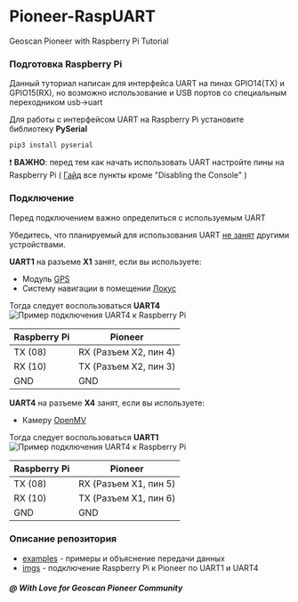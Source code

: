# Pioneer-RaspUART
Geoscan Pioneer with Raspberry Pi Tutorial

### Подготовка Raspberry Pi
Данный туториал написан для интерфейса UART на пинах GPIO14(TX) и GPIO15(RX), но возможно использование и USB портов со специальным переходником usb->uart

Для работы с интерфейсом UART на Raspberry Pi установите библиотеку __PySerial__

```
pip3 install pyserial
```
:heavy_exclamation_mark: __ВАЖНО__: перед тем как начать использовать UART настройте пины на Raspberry Pi ( [Гайд](https://spellfoundry.com/2016/05/29/configuring-gpio-serial-port-raspbian-jessie-including-pi-3-4/) все пункты кроме "Disabling the Console" )

### Подключение

Перед подключением важно определиться с используемым UART

Убедитесь, что планируемый для использования UART [не занят](https://pioneer-doc.readthedocs.io/ru/master/programming/lua/lua.html#id7) другими устройствами.

__UART1__ на разъеме __X1__ занят, если вы используете:
* Модуль [GPS](https://www.geoscan.aero/themes/geoscan/assets/products/tabs/pioneer/manual/module/gps.html)
* Систему навигации в помещении [Локус](https://www.geoscan.aero/themes/geoscan/assets/products/tabs/pioneer/manual/indoor_nav.html)

Тогда следует воспользоваться __UART4__
![Пример подключения UART4 к Raspberry Pi](/imgs/uart4.png)

Raspberry Pi | Pioneer
------------ | -------------
TX (08) | RX (Разъем X2, пин 4)
RX (10) | TX (Разъем X2, пин 3)
GND | GND

__UART4__ на разъеме __X4__ занят, если вы используете:
* Камеру [OpenMV](https://www.geoscan.aero/themes/geoscan/assets/products/tabs/pioneer/manual/module/openMV.html)

Тогда следует воспользоваться __UART1__
![Пример подключения UART4 к Raspberry Pi](/imgs/uart1.png)

Raspberry Pi | Pioneer
------------ | -------------
TX (08) | RX (Разъем X1, пин 5)
RX (10) | TX (Разъем X1, пин 6)
GND | GND

### Описание репозитория
* [examples](https://github.com/IlyaDanilenko/pioneer-raspuart/tree/master/examples) - примеры и объяснение передачи данных
* [imgs](https://github.com/IlyaDanilenko/pioneer-raspuart/tree/master/imgs) - подключение Raspberry Pi к Pioneer по UART1 и UART4

##### @ With Love for Geoscan Pioneer Community

